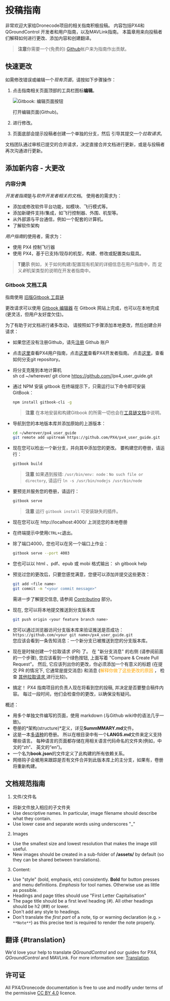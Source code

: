 # 投稿指南

非常欢迎大家给Dronecode项目的相关指南积极投稿。 内容包括PX4和QGroundControl 开发者和用户指南，以及MAVLink指南。 本篇章用来向投稿者们解释如何进行更改、添加内容和创建翻译。

> **注意**你需要一个(免费的) [Github](http://github.com)帐户来为指南作出贡献。

## 快速更改

如需修改错误或编辑一个*现有页面*，请按如下步骤操作：

1. 点击指南相关页面顶部的工具栏图标**编辑**。
    
    ![Gitbook: 编辑页面按钮](../../assets/gitbook/gitbook_toolbar_icon_edit.png)
    
    打开编辑页面(Github)。

2. 进行修改。

3. 页面底部会提示投稿者创建一个单独的分支，然后 引导其提交一个*拉取请求*。

文档团队通过审核已提交的合并请求，决定直接合并文档进行更新，或是与投稿者再次沟通进行更新。

## 添加新内容 - 大更改

### 内容分类

*开发者指南*是与*软件开发者相关的文档*。 使用者的需求为：

* 添加或修改软件平台功能，如模块、飞行模式等。
* 添加新硬件支持/集成，如飞行控制器、外围、机型等。
* 从外部源与平台通信，例如一个配套的计算机。
* 了解软件架构

*用户指南*的使用者，需求为：

* 使用 PX4 控制飞行器
* 使用 PX4，基于已支持/现存的机型，构建、修改或配置类似载具。

> **T提示** 例如，关于如何构建/配置现有机架的详细信息在用户指南中，而 定义*新*机架类型的说明在开发者指南中。

### Gitbook 文档工具

指南使用 [旧版Gitbook 工具链](https://legacy.gitbook.com/)

更改请求可以使用 [Gitbook 编辑器](https://gitbookio.gitbooks.io/documentation/content/editor/index.html) 在 Gitbook 网站上完成，也可以在本地完成(更灵活，但用户友好度欠佳)。

为了有助于对文档进行诸多改动， 请按照如下步骤添加本地更改，然后创建合并请求：

* 如果您还没有注册Github，请先[注册](https://github.com/join) Github 账户
* 点击[这里](https://github.com/PX4/px4_user_guide)查看PX4用户指南，点击[这里](https://github.com/PX4/Devguide)查看PX4开发者指南。 点击[这里](https://help.github.com/articles/fork-a-repo/#fork-an-example-repository)，查看如何分支git repository。
* 将分支克隆到本地计算机  
        sh
        cd ~/wherever/
        git clone https://github.com/<your git name>/px4_user_guide.git

* 通过 NPM 安装 gitbook 在终端提示下，只需运行以下命令即可安装 GitBook：
    
    ```sh
    npm install gitbook-cli -g
    ```
    
    > **注意** 在本地安装和构建Gitbook 的所需一切也会在[工具链文档](https://github.com/GitbookIO/gitbook/blob/master/docs/setup.md)中说明。

* 导航到您的本地版本库并添加原始的上游版本：
    
    ```sh
    cd ~/wherever/px4_user_guide
    git remote add upstream https://github.com/PX4/px4_user_guide.git
    ```

* 现在您可以检出一个新分支，并向其中添加您的更改。 要构建您的卷册，请运行：
    
    ```sh
    gitbook build
    ```
    
    > **注意** 如果遇到报错: `/usr/bin/env: node：No such file or directory`, 请运行 `ln -s /usr/bin/nodejs /usr/bin/node`

* 要预览并服务您的卷册，请运行：
    
    ```sh
    gitbook serve
    ```
    
    > **注意** 运行 `gitbook install` 可安装缺失的插件。

* 现在您可以在 http://localhost:4000/ 上浏览您的本地卷册

* 在终端提示中使用`CTRL+c`退出。

* 除了端口4000，您也可以在另一个端口上作业：
    
    ```sh
    gitbook serve --port 4003
    ```

* 您也可以以 html 、pdf、epub 或 mobi 格式输出： 
        sh
        gitbook help

* 预览过您的更改后，只要您感觉满意，您便可以添加并提交这些更改：
    
    ```sh
    git add <file name>
    git commit -m "<your commit message>"
    ```
    
    需进一步了解提交信息, 请参阅 [Contributing](../contribute/README.md) 部分。

* 现在, 您可以将本地提交推送到分支版本库
    
    ```sh
    git push origin <your feature branch name>
    ```

* 您可以通过浏览器访问分支版本库来验证推送是否成功： ```https://github.com/<your git name>/px4_user_guide.git```  
    您应该会看到一条告知消息：一个新分支已被推送到您的分支版本库。
* 现在是时候创建一个拉取请求 (PR) 了。 在 "新分支消息" 的右侧 (请参阅前面的一个步骤), 您应该看到一个绿色按钮, 上面写着 "Compare & Create Pull Request"。 然后, 它应该列出你的更改，你必须添加一个有意义的标题 (在提交 PR 的情况下, 它通常是提交消息) 和消息 (<span style="color:orange">解释你做了这些更改的原因 </span>， 检查 [其他拉取请求 ](https://github.com/PX4/px4_user_guide/pulls) 进行比较)。
* 搞定！ PX4 指南项目的负责人现在将看到您的投稿, 并决定是否要整合稿件内容。 每过一段时间，他们会检查你的更改，以确保没有疑问。

概述：

* 用多个单独文件编写的页面，使用 markdown \(与Github wiki中的语法几乎一致\)。 
* 卷册的*架构(structure)*定义，详见**SummMMARY.md**文件。
* 这是一本[多语种](https://github.com/GitbookIO/gitbook/blob/master/docs/languages.md)的卷册。 所以在根目录中有一个**LANGS.md**文件来定义支持哪些语言。 每种语言的页面都存储在用相关语言代码命名的文件夹\(例如，中文的“zh”、 英文的“en”\)。 
* 一个名为**book.json**的文件定义了此构建的所有依赖关系。
* 网络钩子会被用来跟踪是否有文件合并到此版本库上的主分支，如果有，卷册将重新构建。

## 文档规范指南

1. 文件/文件名

* 将新文件放入相应的子文件夹
* Use descriptive names. In particular, image filename should describe what they contain.
* Use lower case and separate words using underscores "\_"

2. Images

* Use the smallest size and lowest resolution that makes the image still useful.
* New images should be created in a sub-folder of **/assets/** by default (so they can be shared between translations).

3. Content:

* Use "style" \(bold, emphasis, etc\) consistently. **Bold** for button presses and menu definitions. *Emphasis* for tool names. Otherwise use as little as possible.
* Headings and page titles should use "First Letter Capitalisation"
* The page title should be a first level heading \(\#\). All other headings should be h2 \(\#\#\) or lower.
* Don't add any style to headings.
* Don't translate the *first part* of a note, tip or warning declaration (e.g. `> **Note**`) as this precise text is required to render the note properly.

## 翻译 {#translation}

We'd love your help to translate *QGroundControl* and our guides for PX4, *QGroundControl* and MAVLink. For more information see: [Translation](../contribute/translation.md).

## 许可证

All PX4/Dronecode documentation is free to use and modify under terms of the permissive [CC BY 4.0](https://creativecommons.org/licenses/by/4.0/) licence.